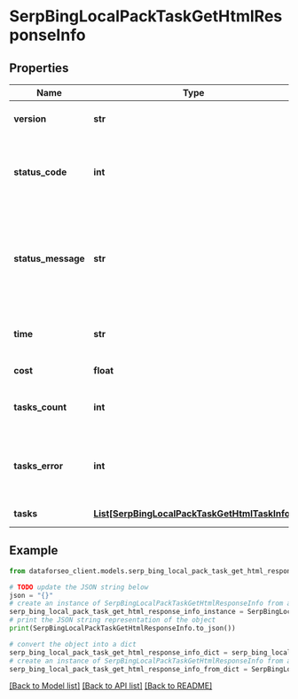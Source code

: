 # SerpBingLocalPackTaskGetHtmlResponseInfo


## Properties

Name | Type | Description | Notes
------------ | ------------- | ------------- | -------------
**version** | **str** | the current version of the API | [optional] 
**status_code** | **int** | general status code you can find the full list of the response codes here | [optional] 
**status_message** | **str** | general informational message you can find the full list of general informational messages here | [optional] 
**time** | **str** | total execution time, seconds | [optional] 
**cost** | **float** | total tasks cost, USD | [optional] 
**tasks_count** | **int** | the number of tasks in the tasks array | [optional] 
**tasks_error** | **int** | the number of tasks in the tasks array returned with an error | [optional] 
**tasks** | [**List[SerpBingLocalPackTaskGetHtmlTaskInfo]**](SerpBingLocalPackTaskGetHtmlTaskInfo.md) | array of tasks | [optional] 

## Example

```python
from dataforseo_client.models.serp_bing_local_pack_task_get_html_response_info import SerpBingLocalPackTaskGetHtmlResponseInfo

# TODO update the JSON string below
json = "{}"
# create an instance of SerpBingLocalPackTaskGetHtmlResponseInfo from a JSON string
serp_bing_local_pack_task_get_html_response_info_instance = SerpBingLocalPackTaskGetHtmlResponseInfo.from_json(json)
# print the JSON string representation of the object
print(SerpBingLocalPackTaskGetHtmlResponseInfo.to_json())

# convert the object into a dict
serp_bing_local_pack_task_get_html_response_info_dict = serp_bing_local_pack_task_get_html_response_info_instance.to_dict()
# create an instance of SerpBingLocalPackTaskGetHtmlResponseInfo from a dict
serp_bing_local_pack_task_get_html_response_info_from_dict = SerpBingLocalPackTaskGetHtmlResponseInfo.from_dict(serp_bing_local_pack_task_get_html_response_info_dict)
```
[[Back to Model list]](../README.md#documentation-for-models) [[Back to API list]](../README.md#documentation-for-api-endpoints) [[Back to README]](../README.md)



